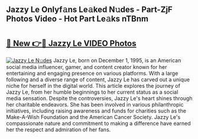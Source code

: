 ## Jazzy Le Onlyf𝚊ns Le𝚊ked N𝚞des - Part-ZjF Photos Video - Hot Part Le𝚊ks nTBnm

# <h2><a href="http://ac12212.deff.icu/?id=Jazzy+Le">🔗 New 👉🔴 Jazzy Le VIDEO Photos</a></h2>

[![Jazzy Le N𝚞des](https://i.imgur.com/rIISA9y.gif)](http://ac12212.deff.icu/?id=Jazzy+Le)
Jazzy Le, born on December 1, 1995, is an American social media influencer, gamer, and content creator known for her entertaining and engaging presence on various platforms. With a large following and a diverse range of content, Jazzy Le has carved out a unique niche for herself in the digital world. This article explores the journey of Jazzy Le, from her humble beginnings to her current status as a social media sensation. Despite the controversies, Jazzy Le's heart shines through her charitable endeavors. She has been involved in various philanthropic initiatives, including raising awareness and funds for charities such as the Make-A-Wish Foundation and the American Cancer Society. Jazzy Le's compassionate nature and commitment to making a difference have earned her the respect and admiration of her fans.
